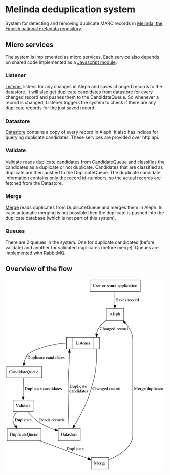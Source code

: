 # Melinda deduplication system

System for detecting and removing duplicate MARC records in [Melinda, the Finnish national metadata repository](https://www.kansalliskirjasto.fi/en/services/metadata-reserve-services/melinda).

## Micro services

The system is implemented as micro services. Each service also depends on shared code implemented as a [Javascript module](https://github.com/NatLibFi/melinda-deduplication-common).

### Listener

[Listener](https://github.com/NatLibFi/melinda-deduplication-listener) listens for any changes in Aleph and saves changed records to the datastore. It will also get duplicate candidates from datastore for every changed record and pushes them to the CandidateQueue. So whenever a record is changed, Listener triggers the system to check if there are any duplicate records for the just saved record.

### Datastore

[Datastore](https://github.com/NatLibFi/melinda-deduplication-datastore) contains a copy of every record in Aleph. It also has indices for querying duplicate candidates. These services are provided over http api.

### Validate


[Validate](https://github.com/NatLibFi/melinda-deduplication-validate) reads duplicate candidates from CandidateQueue and classifies the candidates as a duplicate or not duplicate. Candidates that are classified as duplicate are then pushed to the DuplicateQueue. The duplicate candidate information contains only the record id-numbers, so the actual records are fetched from the Datastore.

### Merge

[Merge](https://github.com/NatLibFi/melinda-deduplication-merge) reads duplicates from DuplicateQueue and merges them in Aleph. In case automatic merging is not possible then the duplicate is pushed into the duplicate database (which is not part of this system).

### Queues

There are 2 queues in the system. One for duplicate candidates (before validate) and another for validated duplicates (before merge). Queues are implemented with RabbitMQ.


## Overview of the flow

![Overview of the flow"](images/architecture.png "Overview of the flow")
